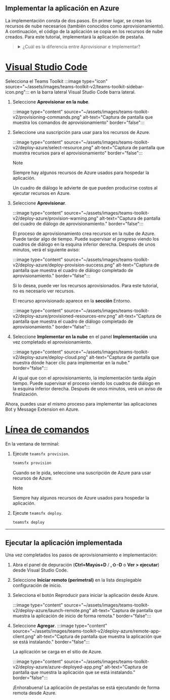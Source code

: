 ## <a name="deploy-your-app-to-azure"></a>Implementar la aplicación en Azure

La implementación consta de dos pasos.  En primer lugar, se crean los recursos de nube necesarios (también conocidos como aprovisionamiento). A continuación, el código de la aplicación se copia en los recursos de nube creados. Para este tutorial, implementará la aplicación de pestaña.

> <details>
> <summary>¿Cuál es la diferencia entre Aprovisionar e Implementar?</summary>
>
> El **paso Aprovisionar** crea recursos en Azure y Microsoft 365 para la aplicación, pero no se copia ningún código (HTML, CSS, JavaScript, etc.) en los recursos. El **paso Implementar** copia el código de la aplicación en los recursos que creaste durante el paso de aprovisionamiento. Es común implementar varias veces sin aprovisionar nuevos recursos. Dado que el paso de aprovisionamiento puede tardar algún tiempo en completarse, es independiente del paso de implementación.
</details>

# <a name="visual-studio-code"></a>[Visual Studio Code](#tab/vscode)

Selecciona el Teams Toolkit :::image type="icon" source="~/assets/images/teams-toolkit-v2/teams-toolkit-sidebar-icon.png"::: en la barra lateral Visual Studio Code barra lateral.

1. Seleccione **Aprovisionar en la nube**.

   :::image type="content" source="~/assets/images/teams-toolkit-v2/provisioning-commands.png" alt-text="Captura de pantalla que muestra los comandos de aprovisionamiento" border="false":::

1. Seleccione una suscripción para usar para los recursos de Azure.

    :::image type="content" source="~/assets/images/teams-toolkit-v2/deploy-azure/select-resource.png" alt-text="Captura de pantalla que muestra recursos para el aprovisionamiento" border="false":::

   > [!NOTE]
   > Siempre hay algunos recursos de Azure usados para hospedar la aplicación.

    Un cuadro de diálogo le advierte de que pueden producirse costos al ejecutar recursos en Azure.

1. Seleccione **Aprovisionar**.

   :::image type="content" source="~/assets/images/teams-toolkit-v2/deploy-azure/provision-warning.png" alt-text="Captura de pantalla del cuadro de diálogo de aprovisionamiento." border="false":::

   El proceso de aprovisionamiento crea recursos en la nube de Azure. Puede tardar algo de tiempo. Puede supervisar el progreso viendo los cuadros de diálogo en la esquina inferior derecha. Después de unos minutos, verá el siguiente aviso:

   :::image type="content" source="~/assets/images/teams-toolkit-v2/deploy-azure/deploy-provision-success.png" alt-text="Captura de pantalla que muestra el cuadro de diálogo completado de aprovisionamiento." border="false":::

    Si lo desea, puede ver los recursos aprovisionados. Para este tutorial, no es necesario ver recursos.

    El recurso aprovisionado aparece en la **sección** Entorno.

    :::image type="content" source="~/assets/images/teams-toolkit-v2/deploy-azure/provisioned-resources-env.png" alt-text="Captura de pantalla que muestra el cuadro de diálogo completado de aprovisionamiento." border="false":::

1. Seleccione **Implementar en la nube** en el panel **Implementación** una vez completado el aprovisionamiento.

   :::image type="content" source="~/assets/images/teams-toolkit-v2/deploy-azure/deploy-cloud.png" alt-text="Captura de pantalla que muestra dónde hacer clic para implementar en la nube." border="false":::

   Al igual que con el aprovisionamiento, la implementación tarda algún tiempo. Puede supervisar el proceso viendo los cuadros de diálogo en la esquina inferior derecha. Después de unos minutos, verá un aviso de finalización.

Ahora, puedes usar el mismo proceso para implementar las aplicaciones Bot y Message Extension en Azure.

# <a name="command-line"></a>[Línea de comandos](#tab/cli)

En la ventana de terminal:

1. Ejecute `teamsfx provision`.

   ``` bash
   teamsfx provision
   ```

   Cuando se le pida, seleccione una suscripción de Azure para usar recursos de Azure.

   > [!NOTE]
   > Siempre hay algunos recursos de Azure usados para hospedar la aplicación.

1. Ejecute `teamsfx deploy`.

   ``` bash
   teamsfx deploy
   ```

---

## <a name="run-the-deployed-app"></a>Ejecutar la aplicación implementada

Una vez completados los pasos de aprovisionamiento e implementación:

1. Abra el panel de depuración (**Ctrl+Mayús+D** / **,⇧-D** o **Ver > ejecutar**) desde Visual Studio Code.
1. Seleccione **Iniciar remoto (perimetral)** en la lista desplegable configuración de inicio.
1. Selecciona el botón Reproducir para iniciar la aplicación desde Azure.

   :::image type="content" source="~/assets/images/teams-toolkit-v2/deploy-azure/launch-remote.png" alt-text="Captura de pantalla que muestra la aplicación de inicio de forma remota." border="false":::

1. Seleccione **Agregar**.
   :::image type="content" source="~/assets/images/teams-toolkit-v2/deploy-azure/remote-app-client.png" alt-text="Captura de pantalla que muestra la aplicación que se está instalando." border="false":::

   La aplicación se carga en el sitio de Azure.

   :::image type="content" source="~/assets/images/teams-toolkit-v2/deploy-azure/azure-deployed-app.png" alt-text="Captura de pantalla que muestra la aplicación que se está instalando." border="false":::

    ¡Enhorabuena! La aplicación de pestañas se está ejecutando de forma remota desde Azure.
